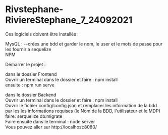 # Rivstephane-RiviereStephane_7_24092021

Ces logiciels doivent être installés :

MysQL : --crées une bdd  et garder le nom, le user et le mots de passe pour les fournir a sequelize</br>
NPM

Démarrer le projet :

dans le dossier Frontend</br>
Ouvrir un terminal dans le dossier et faire : npm install</br>
ensuite : npm run serve

dans le dossier Backend</br>
Ouvrir un terminal dans le dossier et faire : npm install</br>
Ouvrir le fichier config/config.json et remplacer les information de la bdd par les les informations requises (le Nom de la BDD, l'utilisateur et le MDP)</br>
faire: serquelize db:migrate</br>
Faire ensuite dans le terminal : node server</br>
Vous pouvez aller sur http://localhost:8080/
